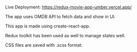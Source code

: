 Live Deployment: https://redux-movie-app-umber.vercel.app/

The app uses OMDB API to fetch data and show in UI.

This app is made using create-react-app.

Redux toolkit has been used as well to manage states well.

CSS files are saved with .scss format.
